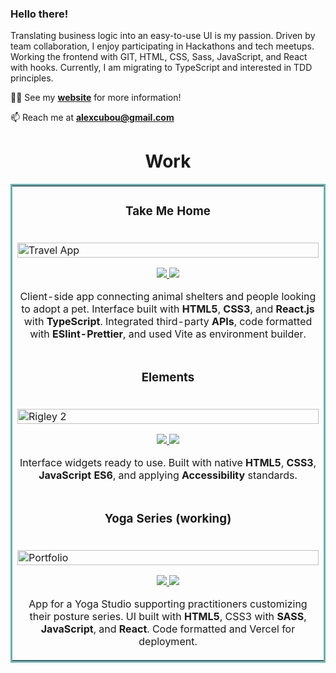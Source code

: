 ### Hello there!

Translating business logic into an easy-to-use UI is my passion. Driven by team collaboration, I enjoy participating in Hackathons and tech meetups. Working the frontend with GIT, HTML, CSS, Sass, JavaScript, and React with hooks. Currently, I am migrating to TypeScript and interested in TDD principles.

👨‍💻 See my <strong>[website](https://alexcumplido.github.io/portfolio/)</strong> for more information!

📫 Reach me at <strong>alexcubou@gmail.com</strong>

<h1 align="center">Work</h1>
<table bordercolor="#66b2b2">
  <tr>
    <td width="100%" valign="top">
      <h3 align="center">Take Me Home</h3>
        <br />
        <a target="_blank" href="https://takeme-home.vercel.app/">
            <img src="https://alexcumplido.github.io/portfolio/images/pets.PNG" width="100%" alt="Travel App"/>
        </a>
        <br />
        <p align="center">   
          <a href="https://github.com/alexcumplido/takemeHome#take-me-home" target="_blank">
            <img src="https://img.shields.io/static/v1?label=&message=REPO&color=23555f&style=plastic&logo=github&logo-color=white"/>
          </a>  
          <a href="https://takeme-home.vercel.app/" target="_blank">
            <img src="https://img.shields.io/static/v1?label=&message=WEBSITE&color=cdf998&style=plastic&logo=&logo-color=white"/>
          </a>
        </p>
        <p align="center">Client-side app connecting animal shelters and people looking to adopt a pet. Interface built with <strong>HTML5</strong>, <strong>CSS3</strong>, and <strong>React.js</strong> with <strong>TypeScript</strong>. Integrated third-party <strong>APIs</strong>, code formatted with <strong>ESlint-Prettier</strong>, and used Vite as environment builder.
        </p>
    </td>
    </tr>
    <tr>
      <td width="100%" valign="top">
        <h3 align="center">Elements</h3>
        <br />
        <a target="_blank" href="https://alexcumplido.github.io/frontend-projects/">
          <img src="https://alexcumplido.github.io/portfolio/images/elements.PNG" width="100%"  alt="Rigley 2"/>
        </a>
        <br />
        <p align="center">
          <a href="https://github.com/alexcumplido/frontend-projects#elements" target="_blank">
            <img src="https://img.shields.io/static/v1?label=&message=REPO&color=23555f&style=plastic&logo=github&logo-color=white"/>
          </a>
          <a href="https://alexcumplido.github.io/frontend-projects/" target="_blank">
            <img src="https://img.shields.io/static/v1?label=&message=WEBSITE&color=cdf998&style=plastic&logo=&logo-color=white"/>
          </a>
        </p>
        <p align="center">
          Interface widgets ready to use. Built with native <strong>HTML5</strong>, <strong>CSS3</strong>, <strong>JavaScript ES6</strong>, and applying <strong>Accessibility</strong> standards.
        </p>
      </td>
    </tr>
    <tr>
      <td width="100%" valign="top">
        <h3 align="center">Yoga Series (working)</h3>
        <br />
          <a target="_blank" href="https://yogaseries.vercel.app/">
            <img src="https://alexcumplido.github.io/portfolio/images/yourYoga.png" width="100%" alt="Portfolio"/>
          </a>
        <br />
          <p align="center">
              <a href="https://github.com/alexcumplido/yogaSeries#yoga-series" target="_blank">
                  <img src="https://img.shields.io/static/v1?label=&message=REPO&color=23555f&style=plastic&logo=github&logo-color=white"/>
              </a>
              <a href="https://yogaseries.vercel.app/" target="_blank">
                  <img src="https://img.shields.io/static/v1?label=&message=WEBSITE&color=cdf998&style=plastic&logo=&logo-color=white"/>
              </a>
        </p>
          <p align="center">App for a Yoga Studio supporting practitioners customizing their posture series. UI built with <strong>HTML5</strong>, CSS3 with <strong>SASS</strong>, <strong>JavaScript</strong>, and <strong>React</strong>. Code formatted and Vercel for deployment.</p>
      </td>
    </tr>
</table>





